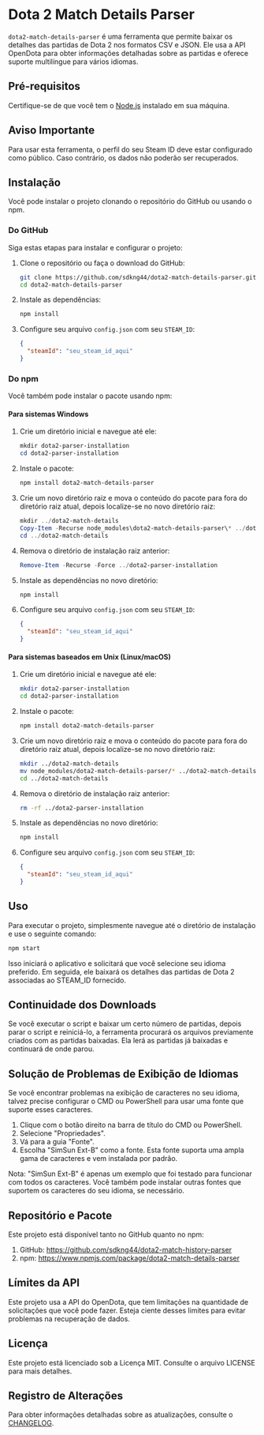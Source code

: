 # Dota 2 Match Details Parser
`dota2-match-details-parser` é uma ferramenta que permite baixar os detalhes das partidas de Dota 2 nos formatos CSV e JSON. Ele usa a API OpenDota para obter informações detalhadas sobre as partidas e oferece suporte multilíngue para vários idiomas.

## Pré-requisitos
Certifique-se de que você tem o [Node.js](https://nodejs.org/) instalado em sua máquina.

## Aviso Importante
Para usar esta ferramenta, o perfil do seu Steam ID deve estar configurado como público. Caso contrário, os dados não poderão ser recuperados.

## Instalação
Você pode instalar o projeto clonando o repositório do GitHub ou usando o npm.

### Do GitHub
Siga estas etapas para instalar e configurar o projeto:

1. Clone o repositório ou faça o download do GitHub:
    ```bash
    git clone https://github.com/sdkng44/dota2-match-details-parser.git
    cd dota2-match-details-parser
    ```

2. Instale as dependências:
    ```bash
    npm install
    ```

3. Configure seu arquivo `config.json` com seu `STEAM_ID`:
    ```json
    {
      "steamId": "seu_steam_id_aqui"
    }
    ```

### Do npm
Você também pode instalar o pacote usando npm:

#### Para sistemas Windows

1. Crie um diretório inicial e navegue até ele:
    ```powershell
    mkdir dota2-parser-installation
    cd dota2-parser-installation
    ```

2. Instale o pacote:
    ```powershell
    npm install dota2-match-details-parser
    ```

3. Crie um novo diretório raiz e mova o conteúdo do pacote para fora do diretório raiz atual, depois localize-se no novo diretório raiz:
    ```powershell
    mkdir ../dota2-match-details
    Copy-Item -Recurse node_modules\dota2-match-details-parser\* ../dota2-match-details/
    cd ../dota2-match-details
    ```

4. Remova o diretório de instalação raiz anterior:
    ```powershell
    Remove-Item -Recurse -Force ../dota2-parser-installation
    ```

5. Instale as dependências no novo diretório:
    ```powershell
    npm install
    ```

6. Configure seu arquivo `config.json` com seu `STEAM_ID`:
    ```json
    {
      "steamId": "seu_steam_id_aqui"
    }
    ```

#### Para sistemas baseados em Unix (Linux/macOS)

1. Crie um diretório inicial e navegue até ele:
    ```bash
    mkdir dota2-parser-installation
    cd dota2-parser-installation
    ```

2. Instale o pacote:
    ```bash
    npm install dota2-match-details-parser
    ```

3. Crie um novo diretório raiz e mova o conteúdo do pacote para fora do diretório raiz atual, depois localize-se no novo diretório raiz:
    ```bash
    mkdir ../dota2-match-details
    mv node_modules/dota2-match-details-parser/* ../dota2-match-details/
    cd ../dota2-match-details
    ```

4. Remova o diretório de instalação raiz anterior:
    ```bash
    rm -rf ../dota2-parser-installation
    ```

5. Instale as dependências no novo diretório:
    ```bash
    npm install
    ```

6. Configure seu arquivo `config.json` com seu `STEAM_ID`:
    ```json
    {
      "steamId": "seu_steam_id_aqui"
    }
    ```

## Uso
Para executar o projeto, simplesmente navegue até o diretório de instalação e use o seguinte comando:
```bash
npm start
```
Isso iniciará o aplicativo e solicitará que você selecione seu idioma preferido. Em seguida, ele baixará os detalhes das partidas de Dota 2 associadas ao STEAM_ID fornecido.

## Continuidade dos Downloads
Se você executar o script e baixar um certo número de partidas, depois parar o script e reiniciá-lo, a ferramenta procurará os arquivos previamente criados com as partidas baixadas. Ela lerá as partidas já baixadas e continuará de onde parou.

## Solução de Problemas de Exibição de Idiomas
Se você encontrar problemas na exibição de caracteres no seu idioma, talvez precise configurar o CMD ou PowerShell para usar uma fonte que suporte esses caracteres.
1. Clique com o botão direito na barra de título do CMD ou PowerShell.
2. Selecione "Propriedades".
3. Vá para a guia "Fonte".
4. Escolha "SimSun Ext-B" como a fonte. Esta fonte suporta uma ampla gama de caracteres e vem instalada por padrão.

Nota: "SimSun Ext-B" é apenas um exemplo que foi testado para funcionar com todos os caracteres. Você também pode instalar outras fontes que suportem os caracteres do seu idioma, se necessário.

## Repositório e Pacote
Este projeto está disponível tanto no GitHub quanto no npm:

1. GitHub: https://github.com/sdkng44/dota2-match-history-parser
2. npm: https://www.npmjs.com/package/dota2-match-details-parser


## Límites da API
Este projeto usa a API do OpenDota, que tem limitações na quantidade de solicitações que você pode fazer. Esteja ciente desses limites para evitar problemas na recuperação de dados.


## Licença
Este projeto está licenciado sob a Licença MIT. Consulte o arquivo LICENSE para mais detalhes.


## Registro de Alterações
Para obter informações detalhadas sobre as atualizações, consulte o [CHANGELOG](CHANGELOG.md).

